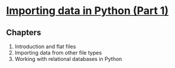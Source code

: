 # [Importing data in Python (Part 1)](https://www.datacamp.com/courses/importing-data-in-python-part-1)

## Chapters

1. Introduction and flat files
2. Importing data from other file types
3. Working with relational databases in Python
